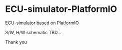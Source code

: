 # ECU-simulator-PlatformIO
ECU-simulator based on PlatformIO


S/W, H/W schematic TBD...

Thank you
